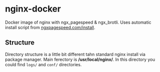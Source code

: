 # nginx-docker

Docker image of nginx with ngx_pagespeed & ngx_brotli. Uses automatic install script from [ngxpagespeed.com/install](ngxpagespeed.com/install).

## Structure

Directory structure is a little bit different tahn standard nginx install via package manager.
Main ferectory is **/usr/local/nginx/**. In this directory you could find `logs/` and `conf/` directories.